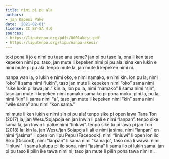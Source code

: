```yaml
---
title: nimi pi pu ala
authors:
- jan Kapesi Pake
date: '2021-02-01'
license: CC BY-SA 4.0
sources:
- https://liputenpo.org/pdfs/0001akesi.pdf
- https://liputenpo.org/lipu/nanpa-akesi/
---
```


toki pona li jo e nimi pu taso anu seme? jan pi pu taso la, ona li ken taso kepeken nimi pu. taso, jan mute li kepeken nimi pi pu ala. sina ken lukin e nimi mute pi pu ala. tenpo mute la, jan mute li kepeken nimi ni.

nanpa wan la, o lukin e nimi oko, e nimi namako, e nimi kin. lon pu la, nimi “oko” li sama nimi “lukin”, taso jan mute li kepeken nimi “oko” sama nimi “sike lukin pi lawa jan.” kin la, lon pu la, nimi “namako” li sama nimi “sin”, taso jan mute li kepeken nimi namako sama ko pi pona moku. pini la, pu la, nimi “kin” li sama nimi “a”, taso jan mute li kepeken nimi “kin” sama nimi “wile sama” anu nimi “kon sama.”

mi mute li ken lukin e nimi sin pi pu ala! tenpo sike pi open lawa Tana Ton (2017) la, jan Wesu/Sojapoja en jan Inwin li pali e nimi “lanpan”. tenpo sike sama la, jan Inwin li pali e nimi “linluwi”. tenpo sike tu pi lawa pi jan Ton (2018) la, kin la, jan Wesu/jan Sojapoja li  ali e nimi jasima. nimi “lanpan” en nimi “jasima” li open lon lipu Pepu (Facebook). nimi “linluwi” li open lon ilo Siko (Discord). nimi “lanpan” li sama nimi “kama jo”, taso ona li wawa. nimi “linluwi” li sama kulupu pi ilo sona. nimi “jasima” li sama ilo pi lukin sama. jan pi pu taso li pilin ike tawa nimi ni, taso jan mute li pilin pona tawa nimi ni.